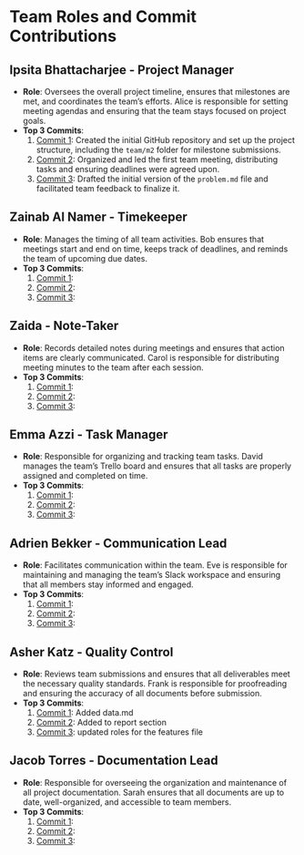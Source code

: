 # Team Roles and Commit Contributions

## Ipsita Bhattacharjee - Project Manager
- **Role**: Oversees the overall project timeline, ensures that milestones are met, and coordinates the team’s efforts. Alice is responsible for setting meeting agendas and ensuring that the team stays focused on project goals.
- **Top 3 Commits**:
  1. [Commit 1](): Created the initial GitHub repository and set up the project structure, including the `team/m2` folder for milestone submissions.
  2. [Commit 2](): Organized and led the first team meeting, distributing tasks and ensuring deadlines were agreed upon.
  3. [Commit 3](): Drafted the initial version of the `problem.md` file and facilitated team feedback to finalize it.

## Zainab Al Namer - Timekeeper
- **Role**: Manages the timing of all team activities. Bob ensures that meetings start and end on time, keeps track of deadlines, and reminds the team of upcoming due dates.
- **Top 3 Commits**:
  1. [Commit 1](): 
  2. [Commit 2](): 
  3. [Commit 3](): 

## Zaida - Note-Taker
- **Role**: Records detailed notes during meetings and ensures that action items are clearly communicated. Carol is responsible for distributing meeting minutes to the team after each session.
- **Top 3 Commits**:
  1. [Commit 1](): 
  2. [Commit 2](): 
  3. [Commit 3](): 

## Emma Azzi - Task Manager
- **Role**: Responsible for organizing and tracking team tasks. David manages the team’s Trello board and ensures that all tasks are properly assigned and completed on time.
- **Top 3 Commits**:
  1. [Commit 1](): 
  2. [Commit 2](): 
  3. [Commit 3](): 

## Adrien Bekker - Communication Lead
- **Role**: Facilitates communication within the team. Eve is responsible for maintaining and managing the team’s Slack workspace and ensuring that all members stay informed and engaged.
- **Top 3 Commits**:
  1. [Commit 1](): 
  2. [Commit 2](): 
  3. [Commit 3](): 

## Asher Katz - Quality Control
- **Role**: Reviews team submissions and ensures that all deliverables meet the necessary quality standards. Frank is responsible for proofreading and ensuring the accuracy of all documents before submission.
- **Top 3 Commits**:
  1. [Commit 1](https://github.com/ibhattacharj/LocalVibes/blob/main/team/m2/data.md): Added data.md
  2. [Commit 2](https://github.com/ibhattacharj/LocalVibes/blob/main/reports/Asher%20Katz.md): Added to report section
  3. [Commit 3](https://github.com/ibhattacharj/LocalVibes/blob/features-file/team/m2/features.md): updated roles for the features file

## Jacob Torres - Documentation Lead
- **Role**: Responsible for overseeing the organization and maintenance of all project documentation. Sarah ensures that all documents are up to date, well-organized, and accessible to team members.
- **Top 3 Commits**:
  1. [Commit 1](https://github.com/repo/commit1): 
  2. [Commit 2](https://github.com/repo/commit2): 
  3. [Commit 3](https://github.com/repo/commit3): 
